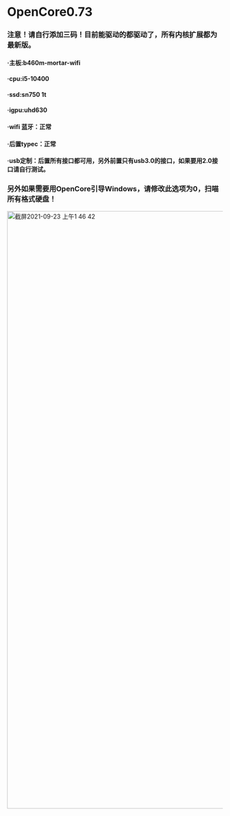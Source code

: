 # OpenCore0.73

### 注意！请自行添加三码！目前能驱动的都驱动了，所有内核扩展都为最新版。

#### ·主板:b460m-mortar-wifi

#### ·cpu:i5-10400

#### ·ssd:sn750 1t

#### ·igpu:uhd630

#### ·wifi 蓝牙：正常

#### ·后置typec：正常

#### ·usb定制：后置所有接口都可用，另外前置只有usb3.0的接口，如果要用2.0接口请自行测试。

### 另外如果需要用OpenCore引导Windows，请修改此选项为0，扫喵所有格式硬盘！
<img width="1392" alt="截屏2021-09-23 上午1 46 42" src="https://user-images.githubusercontent.com/71075978/134395050-2462fa28-7172-4c6b-9628-69e134103793.png">
